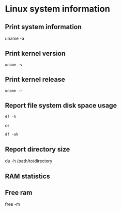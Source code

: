 # Linux system information

## Print system information
uname -a

## Print kernel version
```
uname -v
```

## Print kernel release
```
uname -r
```

## Report file system disk space usage
```
df -h
```

or

```
df -ah
```

## Report directory size
du -h /path/to/directory

## RAM statistics
## Free ram
free -m
